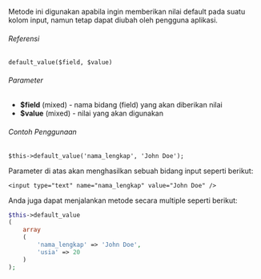 Metode ini digunakan apabila ingin memberikan nilai default pada suatu kolom input, namun tetap dapat diubah oleh pengguna aplikasi.

###### Referensi

`default_value($field, $value)`

###### Parameter
* **$field** (mixed) - nama bidang (field) yang akan diberikan nilai
* **$value** (mixed) - nilai yang akan digunakan

###### Contoh Penggunaan

`$this->default_value('nama_lengkap', 'John Doe');`

Parameter di atas akan menghasilkan sebuah bidang input seperti berikut:

`<input type="text" name="nama_lengkap" value="John Doe" />`

Anda juga dapat menjalankan metode secara multiple seperti berikut:

```php
$this->default_value
(
    array
    (
        'nama_lengkap' => 'John Doe',
        'usia' => 20
    )
);
```
